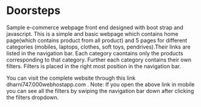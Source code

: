 # Doorsteps
Sample e-commerce webpage front end designed with boot strap and javascript.
This is a simple and basic webpage which contains home page(which contains product from all product) and 5 pages for different categories (mobiles, laptops, clothes, soft toys, pendrives).Their links are listed in the navigation bar. 
Each category caontains only the products corresponding to that category.
Further each category contains their own filters. Filters is placed in the right most position in the navigation bar.

You can visit the complete website through this link dharni747.000webhostapp.com .
Note: If you open the above link in mobile you can see all the filters by swiping the navigation bar down after clicking the filters dropdown. 



